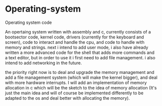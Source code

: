 # Operating-system
Operating system code

An opertaing system written with assembly and c, currently consists of a bootsector code, kernel code, drivers (currently for the keyboard and screen), code to interact and handle the cpu, and code to handle with memory and strings.
next i intend to add user mode, i also have already written a more advanced code for the shell that adds more commands and a text editor, but in order to use it i first need to add file management.
i also intend to add networking in the future.

the priority right now is to deal and upgrade the memory management and add a file management system (which will make the kernel bigger), and deal with more hardware interrupts.
I will add an implementation of memory allocation in c which will be the sketch to the idea of memory allocation (It's just the main idea and will of course be implemented differently to be adapted to the os and deal better with allocating the memory).
